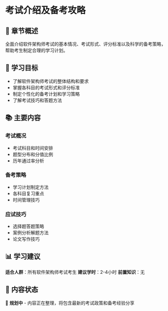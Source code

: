 # 考试介绍及备考攻略

## 📖 章节概述

全面介绍软件架构师考试的基本情况、考试形式、评分标准以及科学的备考策略，帮助考生制定合理的学习计划。

## 🎯 学习目标

- 了解软件架构师考试的整体结构和要求
- 掌握各科目的考试形式和评分标准  
- 制定个性化的备考计划和学习策略
- 了解考试技巧和答题方法

## 📚 主要内容

### 考试概况
- 考试科目和时间安排
- 题型分布和分值比例
- 历年通过率分析

### 备考策略
- 学习计划制定方法
- 各科目复习重点
- 时间管理技巧

### 应试技巧
- 选择题答题策略
- 案例分析解题方法
- 论文写作技巧

## 📊 学习建议

**适合人群**：所有软件架构师考试考生
**建议学时**：2-4小时
**前置知识**：无

## 🔄 内容状态

📝 **规划中** - 内容正在整理，将包含最新的考试政策和备考经验分享